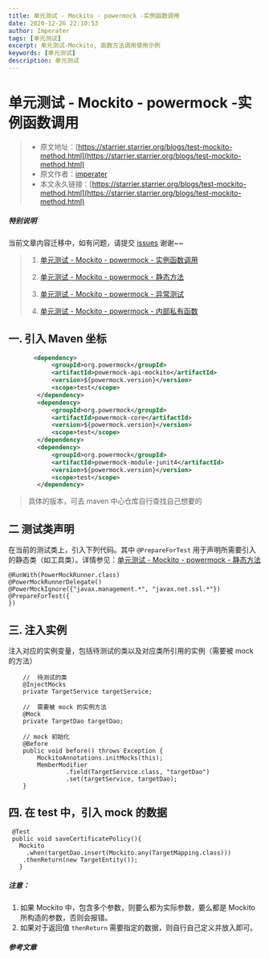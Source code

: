 ```yaml
---
title: 单元测试 - Mockito - powermock -实例函数调用
date: 2020-12-26 22:10:53
author: Imperater
tags: [单元测试]
excerpt: 单元测试-Mockito, 函数方法调用使用示例
keywords: [单元测试]
description: 单元测试
---
```


# 单元测试 - Mockito - powermock -实例函数调用

> * 原文地址：[https://starrier.starrier.org/blogs/test-mockito-method.html](https://starrier.starrier.org/blogs/test-mockito-method.html)
> * 原文作者：[imperater](https://github.com/imperater)
> * 本文永久链接：[https://starrier.starrier.org/blogs/test-mockito-method.html](https://starrier.starrier.org/blogs/test-mockito-method.html)

##### **特别说明**

当前文章内容迁移中，如有问题，请提交 [issues](https://github.com/Starrier/starrier.github.io/issues) 谢谢~~

> 1. [单元测试 - Mockito - powermock - 实例函数调用](https://starrier.starrier.org/blogs/test-mockito-method.html) 
> 
> 2. [单元测试 - Mockito - powermock - 静态方法](https://starrier.starrier.org/blogs/test-mockito-static.html) 
> 
> 3. [单元测试 - Mockito - powermock - 异常测试](https://starrier.starrier.org/blogs/test-mockito-exception.html)
>
> 4. [单元测试 - Mockito - powermock - 内部私有函数](https://starrier.starrier.org/blogs/test-mockito-private.html)

## 一. 引入 Maven 坐标

```xml
       <dependency>
            <groupId>org.powermock</groupId>
            <artifactId>powermock-api-mockito</artifactId>
            <version>${powermock.version}</version>
            <scope>test</scope>
        </dependency>
        <dependency>
            <groupId>org.powermock</groupId>
            <artifactId>powermock-core</artifactId>
            <version>${powermock.version}</version>
            <scope>test</scope>
        </dependency>
        <dependency>
            <groupId>org.powermock</groupId>
            <artifactId>powermock-module-junit4</artifactId>
            <version>${powermock.version}</version>
            <scope>test</scope>
        </dependency>
```

> 具体的版本，可去 maven 中心仓库自行查找自己想要的

## 二 测试类声明

在当前的测试类上，引入下列代码。其中 `@PrepareForTest`  用于声明所需要引入的静态类（如工具类）。详情参见：[单元测试 - Mockito - powermock - 静态方法](https://starrier.starrier.org/blogs/test-mockito-static.html)

```[java]
@RunWith(PowerMockRunner.class)
@PowerMockRunnerDelegate()
@PowerMockIgnore({"javax.management.*", "javax.net.ssl.*"})
@PrepareForTest({     
})
```

## 三. 注入实例

注入对应的实例变量，包括待测试的类以及对应类所引用的实例（需要被 mock 的方法）

```[java]
    //  待测试的类
    @InjectMocks
    private TargetService targetService;
   
    //  需要被 mock 的实例方法
    @Mock
    private TargetDao targetDao;
   
    // mock 初始化
    @Before
    public void before() throws Exception {
        MockitoAnnotations.initMocks(this);
        MemberModifier
                .field(TargetService.class, "targetDao")
                .set(targetService, targetDao);
    }
```

## 四.  在 test 中，引入 mock 的数据

```[java]
 @Test
 public void saveCertificatePolicy(){
   Mockito
     .when(targetDao.insert(Mockito.any(TargetMapping.class)))
    .thenReturn(new TargetEntity());
   }
```

##### 注意：

1.  如果 Mockito 中，包含多个参数，则要么都为实际参数，要么都是 Mockito 所构造的参数，否则会报错。
2.  如果对于返回值 `thenReturn` 需要指定的数据，则自行自己定义并放入即可。

##### 参考文章
